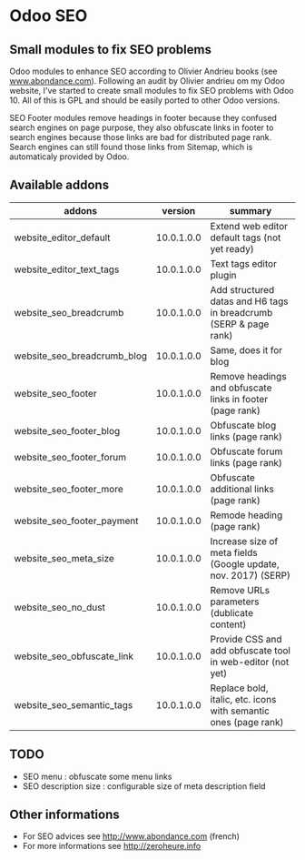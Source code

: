 # Odoo SEO

## Small modules to fix SEO problems

Odoo modules to enhance SEO according to Olivier Andrieu books (see www.abondance.com).
Following an audit by Olivier andrieu om my Odoo website, I've started to create small modules to fix SEO problems with Odoo 10. 
All of this is GPL and should be easily ported to other Odoo versions.


SEO Footer modules remove headings in footer because they confused search engines on page purpose, 
they also obfuscate links in footer to search engines because those links are bad for distributed page rank. 
Search engines can still found those links from Sitemap, which is automaticaly provided by Odoo.

## Available addons

addons | version | summary
------ | ------- | -------
website_editor_default      | 10.0.1.0.0 | Extend web editor default tags (not yet ready)
website_editor_text_tags    | 10.0.1.0.0 | Text tags editor plugin
website_seo_breadcrumb      | 10.0.1.0.0 | Add structured datas and H6 tags in breadcrumb (SERP & page rank)
website_seo_breadcrumb_blog | 10.0.1.0.0 | Same, does it for blog
website_seo_footer          | 10.0.1.0.0 | Remove headings and obfuscate links in footer (page rank)
website_seo_footer_blog     | 10.0.1.0.0 | Obfuscate blog links (page rank)
website_seo_footer_forum    | 10.0.1.0.0 | Obfuscate forum links (page rank)
website_seo_footer_more     | 10.0.1.0.0 | Obfuscate additional links (page rank)
website_seo_footer_payment  | 10.0.1.0.0 | Remode heading (page rank)
website_seo_meta_size       | 10.0.1.0.0 | Increase size of meta fields (Google update, nov. 2017) (SERP)
website_seo_no_dust         | 10.0.1.0.0 | Remove URLs parameters (dublicate content)
website_seo_obfuscate_link  | 10.0.1.0.0 | Provide CSS and add obfuscate tool in web-editor (not yet)
website_seo_semantic_tags   | 10.0.1.0.0 | Replace bold, italic, etc. icons with semantic ones (page rank)

## TODO

* SEO menu : obfuscate some menu links
* SEO description size : configurable size of meta description field 

## Other informations 
* For SEO advices see http://www.abondance.com (french)
* For more informations see http://zeroheure.info 
